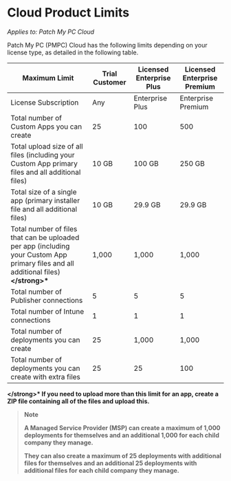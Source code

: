 # Cloud Product Limits

_Applies to: Patch My PC Cloud_

Patch My PC (PMPC) Cloud has the following limits depending on your license type, as detailed in the following table.

| Maximum Limit                                                                                                               | Trial Customer | Licensed Enterprise Plus | Licensed Enterprise Premium |
| --------------------------------------------------------------------------------------------------------------------------- | -------------- | ------------------------ | --------------------------- |
| License Subscription                                                                                                        | Any            | Enterprise Plus          | Enterprise Premium          |
| Total number of Custom Apps you can create                                                                                  | 25             | 100                      | 500                         |
| Total upload size of all files (including your Custom App primary files and all additional files)                           | 10 GB          | 100 GB                   | 250 GB                      |
| Total size of a single app (primary installer file and all additional files)                                                | 10 GB          | 29.9 GB                  | 29.9 GB                     |
| Total number of files that can be uploaded per app (including your Custom App primary files and all additional files)<strong>\</strong>* | 1,000          | 1,000                    | 1,000                       |
| Total number of Publisher connections                                                                                       | 5              | 5                        | 5                           |
| Total number of Intune connections                                                                                          | 1              | 1                        | 1                           |
| Total number of deployments you can create                                                                                  | 25             | 1,000                    | 1,000                       |
| Total number of deployments you can create with extra files                                                                 | 25             | 25                       | 100                         |

<strong>\</strong>* If you need to upload more than this limit for an app, create a ZIP file containing all of the files and upload this.

<blockquote class="wp-block-quote">
<p><strong>Note</strong></p>
<p>A Managed Service Provider (MSP) can create a maximum of 1,000 deployments for themselves and an additional 1,000 for each child company they manage.&#x20;</p>
<p>They can also create a maximum of 25 deployments with additional files for themselves and an additional 25 deployments with additional files for each child company they manage.</p>
</blockquote>